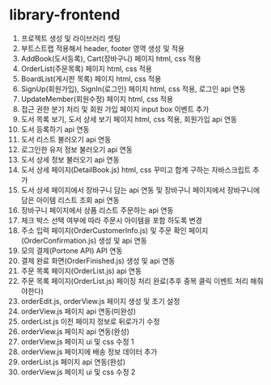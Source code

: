 # library-frontend

1. 프로젝트 생성 및 라이브러리 셋팅
2. 부트스트랩 적용해서 header, footer 영역 생성 및 적용 
3. AddBook(도서등록), Cart(장바구니) 페이지 html, css 적용
4. OrderList(주문목록) 페이지 html, css 적용
5. BoardList(게시판 목록) 페이지 html, css 적용
6. SignUp(회원가입), SignIn(로그인) 페이지 html, css 적용, 로그인 api 연동
7. UpdateMember(회원수정) 페이지 html, css 적용
8. 접근 권한 분기 처리 및 회원 가입 페이지 input box 이벤트 추가
9. 도서 목록 보기, 도서 상세 보기 페이지 html, css 적용, 회원가입 api 연동
10. 도서 등록하기 api 연동
11. 도서 리스트 불러오기 api 연동
12. 로그인한 유저 정보 불러오기 api 연동
13. 도서 상세 정보 불러오기 api 연동
14. 도서 상세 페이지(DetailBook.js) html, css 꾸미고 합계 구하는 자바스크립트 추가
15. 도서 상세 페이지에서 장바구니 담는 api 연동 및 장바구니 페이지에서 장바구니에 담은 아이템 리스트 조회 api 연동
16. 장바구니 페이지에서 상품 리스트 주문하는 api 연동
17. 체크 박스 선택 여부에 따라 주문시 아이템을 포함 하도록 변경
18. 주소 입력 페이지(OrderCustomerInfo.js) 및 주문 확인 페이지(OrderConfirmation.js) 생성 및 api 연동 
19. 모의 결제(Portone API) API 연동
20. 결제 완료 화면(OrderFinished.js) 생성 및 api 연동
21. 주문 목록 페이지(OrderList.js) api 연동
22. 주문 목록 페이지(OrderList.js) 페이징 처리 완료(추후 중복 클릭 이벤트 처리 해줘야한다)
23. orderEdit.js, orderView.js 페이지 생성 및 초기 설정
24. orderView.js 페이지 api 연동(미완성)
25. orderList.js 이전 페이지 정보로 뒤로가기 수정
26. orderView.js 페이지 api 연동(완성)
27. orderView.js 페이지 ui 및 css 수정 1
28. orderView.js 페이지에 배송 정보 데이터 추가
29. orderList.js 페이지 api 연동(완성)
30. orderView.js 페이지 ui 및 css 수정 2